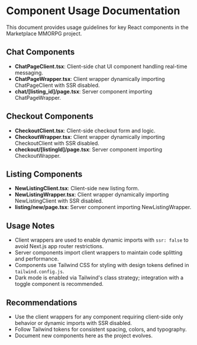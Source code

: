 # Component Usage Documentation

This document provides usage guidelines for key React components in the Marketplace MMORPG project.

## Chat Components

- **ChatPageClient.tsx**: Client-side chat UI component handling real-time messaging.
- **ChatPageWrapper.tsx**: Client wrapper dynamically importing ChatPageClient with SSR disabled.
- **chat/[listing_id]/page.tsx**: Server component importing ChatPageWrapper.

## Checkout Components

- **CheckoutClient.tsx**: Client-side checkout form and logic.
- **CheckoutWrapper.tsx**: Client wrapper dynamically importing CheckoutClient with SSR disabled.
- **checkout/[listingId]/page.tsx**: Server component importing CheckoutWrapper.

## Listing Components

- **NewListingClient.tsx**: Client-side new listing form.
- **NewListingWrapper.tsx**: Client wrapper dynamically importing NewListingClient with SSR disabled.
- **listing/new/page.tsx**: Server component importing NewListingWrapper.

## Usage Notes

- Client wrappers are used to enable dynamic imports with `ssr: false` to avoid Next.js app router restrictions.
- Server components import client wrappers to maintain code splitting and performance.
- Components use Tailwind CSS for styling with design tokens defined in `tailwind.config.js`.
- Dark mode is enabled via Tailwind's class strategy; integration with a toggle component is recommended.

## Recommendations

- Use the client wrappers for any component requiring client-side only behavior or dynamic imports with SSR disabled.
- Follow Tailwind tokens for consistent spacing, colors, and typography.
- Document new components here as the project evolves.
